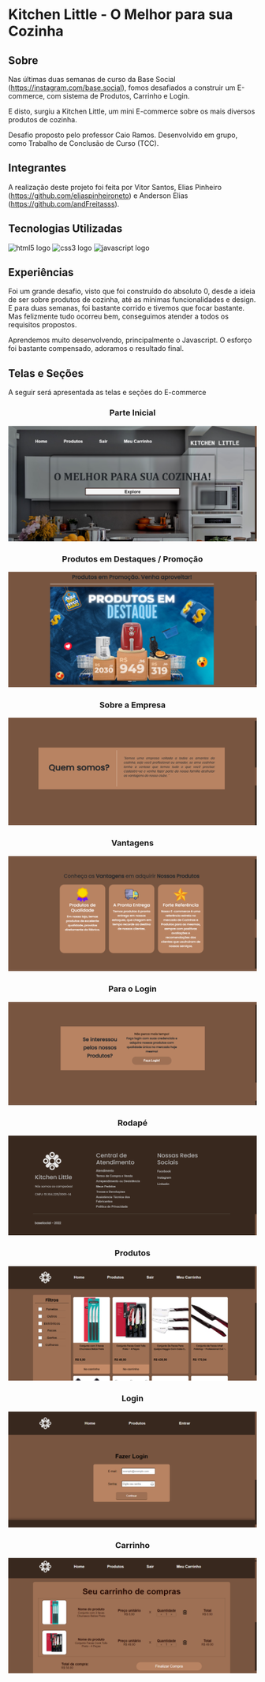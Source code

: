 # Kitchen Little - O Melhor para sua Cozinha

## Sobre

Nas últimas duas semanas de curso da Base Social (https://instagram.com/base.social), fomos desafiados a construir um E-commerce, com sistema de Produtos, Carrinho e Login.

E disto, surgiu a Kitchen Little, um mini E-commerce sobre os mais diversos produtos de cozinha. 

Desafio proposto pelo professor Caio Ramos. Desenvolvido em grupo, como Trabalho de Conclusão de Curso (TCC).

## Integrantes

A realização deste projeto foi feita por Vitor Santos, Elias Pinheiro (https://github.com/eliaspinheironeto) e Anderson Elias (https://github.com/andFreitasss).

## Tecnologias Utilizadas

<div align="left">
    <img src="https://cdn.jsdelivr.net/gh/devicons/devicon/icons/html5/html5-original.svg" height="60" width="90" alt="html5 logo"  />
    <img src="https://cdn.jsdelivr.net/gh/devicons/devicon/icons/css3/css3-original.svg" height="60" width="90" alt="css3 logo" />
    <img src="https://cdn.jsdelivr.net/gh/devicons/devicon/icons/javascript/javascript-original.svg" height="60" width="90" alt="javascript logo"  />
</div>

## Experiências

Foi um grande desafio, visto que foi construído do absoluto 0, desde a ideia de ser sobre produtos de cozinha, até as mínimas funcionalidades e design. E para duas semanas, foi bastante corrido e tivemos que focar bastante. Mas felizmente tudo ocorreu bem, conseguimos atender a todos os requisitos propostos.

Aprendemos muito desenvolvendo, principalmente o Javascript. O esforço foi bastante compensado, adoramos o resultado final.

## Telas e Seções

A seguir será apresentada as telas e seções do E-commerce

<div align="center">

### Parte Inicial

<img src="/assets/images/toReadme/mainImage.png">

### Produtos em Destaques / Promoção

<img src="/assets/images/toReadme/carrosselImage.png">

### Sobre a Empresa

<img src="/assets/images/toReadme/sobreImage.png">

### Vantagens

<img src="/assets/images/toReadme/vantagensImage.png">

### Para o Login

<img src="/assets/images/toReadme/toLoginImage.png">

### Rodapé

<img src="/assets/images/toReadme/footerImage.png">

### Produtos

<img src="/assets/images/toReadme/produtosImage.png">

### Login

<img src="/assets/images/toReadme/loginImage.png">

### Carrinho

<img src="/assets/images/toReadme/carrinhoImage.png">
</div>